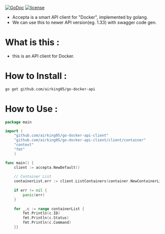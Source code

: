 [![GoDoc](https://godoc.org/github.com/airking05/accepta?status.svg)](https://godoc.org/github.com/airking05/accepta)
[![license](https://img.shields.io/badge/license-MIT-4183c4.svg)](https://github.com/airking05/accepta/blob/master/LICENSE)

- Accepta is a smart API client for "Docker", implemented by golang.
- We can use this to newer API version(eg. 1.33) with swagger code gen.

# What is this :

- this is an API client for Docker.

# How to Install :

```bash
go get github.com/airking05/go-docker-api
```

# How to Use :

```Go
package main

import (
	"github.com/airking05/go-docker-api-client"
	"github.com/airking05/go-docker-api-client/client/container"
	"context"
	"fmt"
	)

func main() {
	client := accepta.NewDefault()
	
	// Container List
    containerList,err := client.ListContainers(container.NewContainerListParamsWithContext(context.Background()))
    
    if err != nil {
    	panic(err)
    }
    
    for _,c := range containerList {
   	    fmt.Println(c.ID)
		fmt.Println(c.Status)
		fmt.Println(c.Command)
    }}
    
```